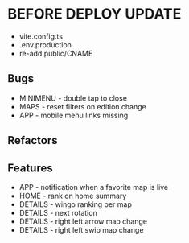 # BEFORE DEPLOY UPDATE

- vite.config.ts
- .env.production
- re-add public/CNAME

## Bugs

- MINIMENU - double tap to close
- MAPS - reset filters on edition change
- APP - mobile menu links missing

## Refactors

## Features

- APP - notification when a favorite map is live
- HOME - rank on home summary
- DETAILS - wingo ranking per map
- DETAILS - next rotation
- DETAILS - right left arrow map change
- DETAILS - right left swip map change
